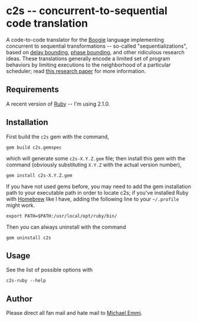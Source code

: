 # c2s -- concurrent-to-sequential code translation

A code-to-code translator for the [Boogie][bpl] language implementing
concurrent to sequential transformations -- so-called "sequentializations",
based on [delay bounding][db], [phase bounding][pb], and other ridiculous
research ideas. These translations generally encode a limited set of program
behaviors by limiting executions to the neighborhood of a particular scheduler;
read [this research paper][db] for more information.

[bpl]: http://boogie.codeplex.com
[db]: http://dl.acm.org/citation.cfm?id=1926432
[pb]: http://link.springer.com/article/10.1007%2Fs10009-013-0276-z

## Requirements

A recent version of [Ruby](https://www.ruby-lang.org) -- I'm using 2.1.0.

## Installation

First build the `c2s` gem with the command,

    gem build c2s.gemspec

which will generate some `c2s-X.Y.Z.gem` file; then install this gem with the
command (obviously substituting `X.Y.Z` with the actual version number),

    gem install c2s-X.Y.Z.gem
    
If you have not used gems before, you may need to add the gem installation path
to your executable path in order to locate c2s; if you've installed Ruby with
[Homebrew](http://brew.sh) like I have, adding the following line to your
`~/.profile` might work.

    export PATH=$PATH:/usr/local/opt/ruby/bin/

Then you can always uninstall with the command

    gem uninstall c2s

## Usage

See the list of possible options with

    c2s-ruby --help

## Author

Please direct all fan mail and hate mail to
[Michael Emmi](michael.emmi@gmail.com).